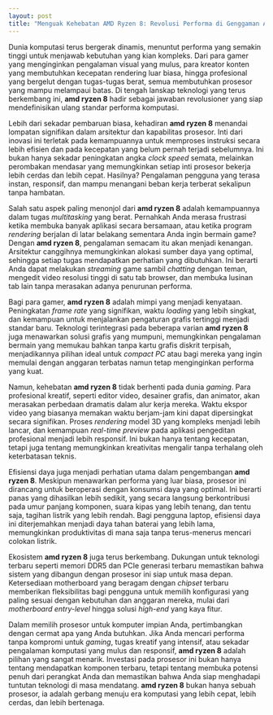 ```yaml
---
layout: post
title: "Menguak Kehebatan AMD Ryzen 8: Revolusi Performa di Genggaman Anda"
---
```


Dunia komputasi terus bergerak dinamis, menuntut performa yang semakin tinggi untuk menjawab kebutuhan yang kian kompleks. Dari para gamer yang menginginkan pengalaman visual yang mulus, para kreator konten yang membutuhkan kecepatan rendering luar biasa, hingga profesional yang bergelut dengan tugas-tugas berat, semua membutuhkan prosesor yang mampu melampaui batas. Di tengah lanskap teknologi yang terus berkembang ini, **amd ryzen 8** hadir sebagai jawaban revolusioner yang siap mendefinisikan ulang standar performa komputasi.

Lebih dari sekadar pembaruan biasa, kehadiran **amd ryzen 8** menandai lompatan signifikan dalam arsitektur dan kapabilitas prosesor. Inti dari inovasi ini terletak pada kemampuannya untuk memproses instruksi secara lebih efisien dan pada kecepatan yang belum pernah terjadi sebelumnya. Ini bukan hanya sekadar peningkatan angka *clock speed* semata, melainkan perombakan mendasar yang memungkinkan setiap inti prosesor bekerja lebih cerdas dan lebih cepat. Hasilnya? Pengalaman pengguna yang terasa instan, responsif, dan mampu menangani beban kerja terberat sekalipun tanpa hambatan.

Salah satu aspek paling menonjol dari **amd ryzen 8** adalah kemampuannya dalam tugas *multitasking* yang berat. Pernahkah Anda merasa frustrasi ketika membuka banyak aplikasi secara bersamaan, atau ketika program *rendering* berjalan di latar belakang sementara Anda ingin bermain game? Dengan **amd ryzen 8**, pengalaman semacam itu akan menjadi kenangan. Arsitektur canggihnya memungkinkan alokasi sumber daya yang optimal, sehingga setiap tugas mendapatkan perhatian yang dibutuhkan. Ini berarti Anda dapat melakukan *streaming* game sambil *chatting* dengan teman, mengedit video resolusi tinggi di satu tab browser, dan membuka lusinan tab lain tanpa merasakan adanya penurunan performa.

Bagi para gamer, **amd ryzen 8** adalah mimpi yang menjadi kenyataan. Peningkatan *frame rate* yang signifikan, waktu *loading* yang lebih singkat, dan kemampuan untuk menjalankan pengaturan grafis tertinggi menjadi standar baru. Teknologi terintegrasi pada beberapa varian **amd ryzen 8** juga menawarkan solusi grafis yang mumpuni, memungkinkan pengalaman bermain yang memukau bahkan tanpa kartu grafis diskrit terpisah, menjadikannya pilihan ideal untuk *compact PC* atau bagi mereka yang ingin memulai dengan anggaran terbatas namun tetap menginginkan performa yang kuat.

Namun, kehebatan **amd ryzen 8** tidak berhenti pada dunia *gaming*. Para profesional kreatif, seperti editor video, desainer grafis, dan animator, akan merasakan perbedaan dramatis dalam alur kerja mereka. Waktu ekspor video yang biasanya memakan waktu berjam-jam kini dapat dipersingkat secara signifikan. Proses *rendering* model 3D yang kompleks menjadi lebih lancar, dan kemampuan *real-time preview* pada aplikasi pengeditan profesional menjadi lebih responsif. Ini bukan hanya tentang kecepatan, tetapi juga tentang memungkinkan kreativitas mengalir tanpa terhalang oleh keterbatasan teknis.

Efisiensi daya juga menjadi perhatian utama dalam pengembangan **amd ryzen 8**. Meskipun menawarkan performa yang luar biasa, prosesor ini dirancang untuk beroperasi dengan konsumsi daya yang optimal. Ini berarti panas yang dihasilkan lebih sedikit, yang secara langsung berkontribusi pada umur panjang komponen, suara kipas yang lebih tenang, dan tentu saja, tagihan listrik yang lebih rendah. Bagi pengguna laptop, efisiensi daya ini diterjemahkan menjadi daya tahan baterai yang lebih lama, memungkinkan produktivitas di mana saja tanpa terus-menerus mencari colokan listrik.

Ekosistem **amd ryzen 8** juga terus berkembang. Dukungan untuk teknologi terbaru seperti memori DDR5 dan PCIe generasi terbaru memastikan bahwa sistem yang dibangun dengan prosesor ini siap untuk masa depan. Ketersediaan motherboard yang beragam dengan *chipset* terbaru memberikan fleksibilitas bagi pengguna untuk memilih konfigurasi yang paling sesuai dengan kebutuhan dan anggaran mereka, mulai dari *motherboard* *entry-level* hingga solusi *high-end* yang kaya fitur.

Dalam memilih prosesor untuk komputer impian Anda, pertimbangkan dengan cermat apa yang Anda butuhkan. Jika Anda mencari performa tanpa kompromi untuk *gaming*, tugas kreatif yang intensif, atau sekadar pengalaman komputasi yang mulus dan responsif, **amd ryzen 8** adalah pilihan yang sangat menarik. Investasi pada prosesor ini bukan hanya tentang mendapatkan komponen terbaru, tetapi tentang membuka potensi penuh dari perangkat Anda dan memastikan bahwa Anda siap menghadapi tuntutan teknologi di masa mendatang. **amd ryzen 8** bukan hanya sebuah prosesor, ia adalah gerbang menuju era komputasi yang lebih cepat, lebih cerdas, dan lebih bertenaga.
